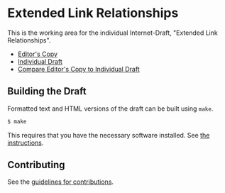 # Extended Link Relationships

This is the working area for the individual Internet-Draft, "Extended Link Relationships".

* [Editor's Copy](https://phtal-org.github.io/internet-draft-xrel/#go.draft-montoya-xrel.html)
* [Individual Draft](https://tools.ietf.org/html/draft-montoya-xrel)
* [Compare Editor's Copy to Individual Draft](https://phtal-org.github.io/internet-draft-xrel/#go.draft-montoya-xrel.diff)

## Building the Draft

Formatted text and HTML versions of the draft can be built using `make`.

```sh
$ make
```

This requires that you have the necessary software installed.  See
[the instructions](https://github.com/martinthomson/i-d-template/blob/master/doc/SETUP.md).


## Contributing

See the
[guidelines for contributions](https://github.com/phtal-org/internet-draft-xrel/blob/master/CONTRIBUTING.md).
